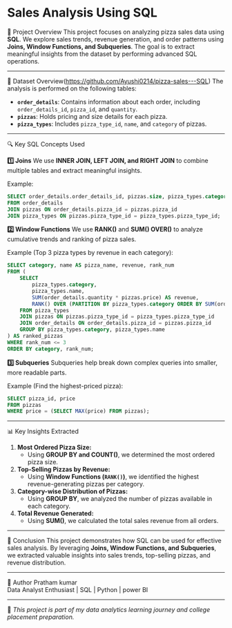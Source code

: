 # Sales Analysis Using SQL

📌 Project Overview
This project focuses on analyzing pizza sales data using **SQL**. We explore sales trends, revenue generation, and order patterns using **Joins, Window Functions, and Subqueries**. The goal is to extract meaningful insights from the dataset by performing advanced SQL operations.

---

📂 Dataset Overview(https://github.com/Ayushi0214/pizza-sales---SQL)
The analysis is performed on the following tables:

- **`order_details`**: Contains information about each order, including `order_details_id`, `pizza_id`, and `quantity`.
- **`pizzas`**: Holds pricing and size details for each pizza.
- **`pizza_types`**: Includes `pizza_type_id`, `name`, and `category` of pizzas.

---

🔍 Key SQL Concepts Used

**1️⃣ Joins**
We use **INNER JOIN, LEFT JOIN, and RIGHT JOIN** to combine multiple tables and extract meaningful insights.

Example:
```sql
SELECT order_details.order_details_id, pizzas.size, pizza_types.category
FROM order_details
JOIN pizzas ON order_details.pizza_id = pizzas.pizza_id
JOIN pizza_types ON pizzas.pizza_type_id = pizza_types.pizza_type_id;
```

**2️⃣ Window Functions**
We use **RANK()** and **SUM() OVER()** to analyze cumulative trends and ranking of pizza sales.

Example (Top 3 pizza types by revenue in each category):
```sql
SELECT category, name AS pizza_name, revenue, rank_num
FROM (
    SELECT
        pizza_types.category,
        pizza_types.name,
        SUM(order_details.quantity * pizzas.price) AS revenue,
        RANK() OVER (PARTITION BY pizza_types.category ORDER BY SUM(order_details.quantity * pizzas.price) DESC) AS rank_num
    FROM pizza_types
    JOIN pizzas ON pizzas.pizza_type_id = pizza_types.pizza_type_id
    JOIN order_details ON order_details.pizza_id = pizzas.pizza_id
    GROUP BY pizza_types.category, pizza_types.name
) AS ranked_pizzas
WHERE rank_num <= 3
ORDER BY category, rank_num;
```

**3️⃣ Subqueries**
Subqueries help break down complex queries into smaller, more readable parts.

Example (Find the highest-priced pizza):
```sql
SELECT pizza_id, price
FROM pizzas
WHERE price = (SELECT MAX(price) FROM pizzas);
```

---

📊 Key Insights Extracted
1. **Most Ordered Pizza Size:**
   - Using **GROUP BY and COUNT()**, we determined the most ordered pizza size.
2. **Top-Selling Pizzas by Revenue:**
   - Using **Window Functions (`RANK()`)**, we identified the highest revenue-generating pizzas per category.
3. **Category-wise Distribution of Pizzas:**
   - Using **GROUP BY**, we analyzed the number of pizzas available in each category.
4. **Total Revenue Generated:**
   - Using **SUM()**, we calculated the total sales revenue from all orders.

---

🚀 Conclusion
This project demonstrates how SQL can be used for effective sales analysis. By leveraging **Joins, Window Functions, and Subqueries**, we extracted valuable insights into sales trends, top-selling pizzas, and revenue distribution.

---

📜 Author
Pratham kumar  
Data Analyst Enthusiast | SQL | Python | power BI

---

🔹 *This project is part of my data analytics learning journey and college placement preparation.*

